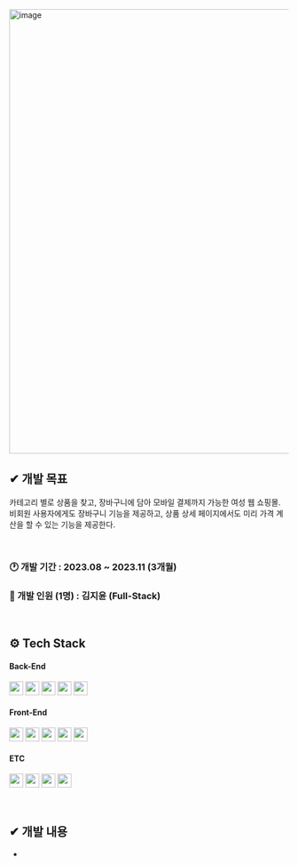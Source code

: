 ﻿<img width="800" alt="image" src="https://github.com/kimjiyooniiiii/Shopping-Mall/assets/117561820/e2670930-e134-4156-9796-416ed320c342">

<br>

## ✔ 개발 목표
카테고리 별로 상품을 찾고, 장바구니에 담아 모바일 결제까지 가능한 여성 웹 쇼핑몰. <br>
비회원 사용자에게도 장바구니 기능을 제공하고, 상품 상세 페이지에서도 미리 가격 계산을 할 수 있는 기능을 제공한다.

<br>

### 🕐 개발 기간 : 2023.08 ~ 2023.11 (3개월)

### 👤 개발 인원 (1명) : 김지윤 (Full-Stack)

<br>

## ⚙ Tech Stack
#### Back-End
<img height="25px" src="https://img.shields.io/badge/java 17-CC6699?style=for-the-badge"> <img height="25px" src="https://img.shields.io/badge/Spring boot 3.1.2-CC6699?style=for-the-badge&logo=springboot&logoColor=white"> <img height="25px" src="https://img.shields.io/badge/Spring Security 6.1.2-CC6699?style=for-the-badge&logo=springsecurity&logoColor=white"> <img height="25px" src="https://img.shields.io/badge/MyBatis-FF9900?style=for-the-badge"> <img height="25px" src="https://img.shields.io/badge/MariaDB-FF9900?style=for-the-badge&logo=mariadb&logoColor=white">

#### Front-End
<img height="25px" src="https://img.shields.io/badge/JavaScript-4479A1?style=for-the-badge&logo=javascript&logoColor=white"> <img height="25px" src="https://img.shields.io/badge/HTML-4479A1?style=for-the-badge"> <img height="25px" src="https://img.shields.io/badge/CSS-4479A1?style=for-the-badge"> <img height="25px" src="https://img.shields.io/badge/JQuery-6DB33F?style=for-the-badge&logo=jquery&logoColor=white"> <img height="25px" src="https://img.shields.io/badge/Thymeleaf-6DB33F?style=for-the-badge">

#### ETC
<img height="25px" src="https://img.shields.io/badge/Git-232F3E?style=for-the-badge&logo=git&logoColor=white"> <img height="25px" src="https://img.shields.io/badge/CoolSMS-232F3E?style=for-the-badge"> <img height="25px" src="https://img.shields.io/badge/PortOne-232F3E?style=for-the-badge"> <img height="25px" src="https://img.shields.io/badge/AWS S3-232F3E?style=for-the-badge&logo=amazonaws&logoColor=white">

<br>

## ✔ 개발 내용
- 


